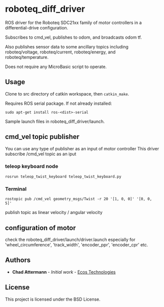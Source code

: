 # roboteq_diff_driver

ROS driver for the Roboteq SDC21xx family of motor controllers in a differential-drive configuration.

Subscribes to cmd_vel, publishes to odom, and broadcasts odom tf.

Also publishes sensor data to some ancillary topics including roboteq/voltage, roboteq/current, roboteq/energy, and roboteq/temperature.

Does not require any MicroBasic script to operate.

## Usage

Clone to src directory of catkin workspace, then `catkin_make`.

Requires ROS serial package. If not already installed:
```
sudo apt-get install ros-<dist>-serial
```

Sample launch files in roboteq_diff_driver/launch.


## cmd_vel topic publisher
You can use any type of publisher as an input of motor controller
This driver subscribe /cmd_vel topic as an iput

### teleop keyboard node
```
rosrun teleop_twist_keyboard teleop_twist_keyboard.py
```

### Terminal
```
rostopic pub /cmd_vel geometry_msgs/Twist -r 20 '[1, 0, 0]' '[0, 0, 5]'
```
publish topic as linear velocity / angular velocity


## configuration of motor
check the roboteq_diff_driver/launch/driver.launch
especially for
'wheel_circumference', 'track_width', 'encoder_ppr', 'encoder_cpr' etc.


## Authors

* **Chad Attermann** - *Initial work* - [Ecos Technologies](https://github.com/ecostech)

## License

This project is licensed under the BSD License.

